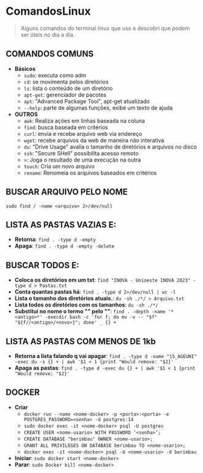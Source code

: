 # ComandosLinux

> Alguns comandos do terminal linux que uso e descobri que podem ser úteis no dia a dia.

## COMANDOS COMUNS
- **Básicos**
  - `sudo`: executa como adm
  - `cd`: se movimenta pelos diretórios
  - `ls`: lista o conteúdo de um diretório
  - `apt-get`: gerenciador de pacotes
  - `apt`: "Advanced Package Tool", apt-get atualizado
  - `--help`: parte de algumas funções, exibe um texto de ajuda
- **OUTROS**
  - `awk`: Realiza ações em linhas baseada na coluna
  - `find`: busca baseada em critérios
  - `curl`: envia e recebe arquivo web via endereço
  - `wget`: recebe arquivos da web de maneira não interativa
  - `du`: "Drive Usage" avalia o tamanho de diretórios e arquivos no disco
  - `ssh`: "Secure SHell" possibilita acesso remoto
  - `>`: Joga o resultado de uma execução na outra
  - `touch`: Cria um novo arquivo
  - `rename`: Renomeia os arquivos baseados em critérios

## BUSCAR ARQUIVO PELO NOME
`sudo find / -name <arquivo> 2>/dev/null`

## LISTA AS PASTAS VAZIAS E:
- **Retorna**: `find . -type d -empty`
- **Apaga**: `find . -type d -empty -delete`

## BUSCAR TODOS E:
- **Coloca os diretórios em um txt**: `find "INOVA - Unioeste INOVA 2023" -type d > Pastas.txt`
- **Conta quantas pastas há**: `find . -type d 2>/dev/null | wc -l`
- **Lista o tamanho dos diretórios atuais.**: `du -sh ./*/ > Arquivo.txt`
- **Lista todos os diretórios com os tamanhos**: `du -sh ./*/`
- **Substitui no nome o termo "<antigo>" pelo "<novo>"**: `find . -depth -name '*<antigo>*' -execdir bash -c 'for f; do mv -v -- "$f" "${f//<antigo>/<novo>}"; done' _ {} +`

## LISTA AS PASTAS COM MENOS DE 1kb
- **Retorna a lista falando q vai apagar**: `find . -type d -name "15_AGEUNI" -exec du -s {} + | awk '$1 < 1 {print "Would remove: "$2}'`
- **Apaga as pastas**: `find . -type d -exec du {} + | awk '$1 < 1 {print "Would remove: "$2}'`

## DOCKER
- **Criar**
  - `docker run --name <nome-docker> -p <porta>:<porta> -e POSTGRES_PASSWORD=<senha> -d postgres:14`
  - `sudo docker exec -it <nome-docker> psql -U postgres`
  - `CREATE USER <nome-usario> WITH PASSWORD ‘<senha>’;`
  - `CREATE DATABASE "berimbau" OWNER <nome-usario>;`
  - `GRANT ALL PRIVILEGES ON DATABASE berimbau TO <nome-usario>;`
  - `docker exec -it <nome-docker> psql -U <nome-usario> -d berimbau`
- **Iniciar**: `sudo docker start <nome-docker>`
- **Parar**: `sudo Docker kill <nome-docker>`
